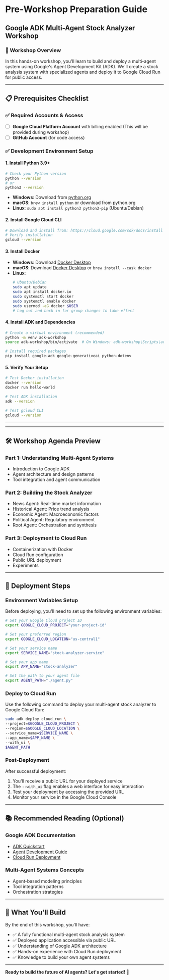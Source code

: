 # Pre-Workshop Preparation Guide
## Google ADK Multi-Agent Stock Analyzer Workshop

### 🎯 Workshop Overview
In this hands-on workshop, you'll learn to build and deploy a multi-agent system using Google's Agent Development Kit (ADK). We'll create a stock analysis system with specialized agents and deploy it to Google Cloud Run for public access.

---

## 📋 Prerequisites Checklist

### ✅ Required Accounts & Access
- [ ] **Google Cloud Platform Account** with billing enabled (This will be provided during workshop)
- [ ] **GitHub Account** (for code access)

### ✅ Development Environment Setup

#### 1. **Install Python 3.9+**
```bash
# Check your Python version
python --version
# or
python3 --version
```
- **Windows**: Download from [python.org](https://python.org)
- **macOS**: `brew install python` or download from python.org
- **Linux**: `sudo apt install python3 python3-pip` (Ubuntu/Debian)

#### 2. **Install Google Cloud CLI**
```bash
# Download and install from: https://cloud.google.com/sdk/docs/install
# Verify installation
gcloud --version
```

#### 3. **Install Docker**
- **Windows**: Download [Docker Desktop](https://www.docker.com/products/docker-desktop/)
- **macOS**: Download [Docker Desktop](https://www.docker.com/products/docker-desktop/) or `brew install --cask docker`
- **Linux**: 
  ```bash
  # Ubuntu/Debian
  sudo apt update
  sudo apt install docker.io
  sudo systemctl start docker
  sudo systemctl enable docker
  sudo usermod -aG docker $USER
  # Log out and back in for group changes to take effect
  ```

#### 4. **Install ADK and Dependencies**
```bash
# Create a virtual environment (recommended)
python -m venv adk-workshop
source adk-workshop/bin/activate  # On Windows: adk-workshop\Scripts\activate

# Install required packages
pip install google-adk google-generativeai python-dotenv
```

#### 5. **Verify Your Setup**
```bash
# Test Docker installation
docker --version
docker run hello-world

# Test ADK installation
adk --version

# Test gcloud CLI
gcloud --version
```

--------
--------
## 🛠️ Workshop Agenda Preview

### **Part 1: Understanding Multi-Agent Systems**
- Introduction to Google ADK
- Agent architecture and design patterns
- Tool integration and agent communication

### **Part 2: Building the Stock Analyzer**
- News Agent: Real-time market information
- Historical Agent: Price trend analysis
- Economic Agent: Macroeconomic factors
- Political Agent: Regulatory environment
- Root Agent: Orchestration and synthesis

### **Part 3: Deployment to Cloud Run**
- Containerization with Docker
- Cloud Run configuration
- Public URL deployment
- Experiments

---

## 🚀 Deployment Steps

### **Environment Variables Setup**
Before deploying, you'll need to set up the following environment variables:

```bash
# Set your Google Cloud project ID
export GOOGLE_CLOUD_PROJECT="your-project-id"

# Set your preferred region
export GOOGLE_CLOUD_LOCATION="us-central1"

# Set your service name
export SERVICE_NAME="stock-analyzer-service"

# Set your app name
export APP_NAME="stock-analyzer"

# Set the path to your agent file
export AGENT_PATH="./agent.py"
```

### **Deploy to Cloud Run**
Use the following command to deploy your multi-agent stock analyzer to Google Cloud Run:

```bash
sudo adk deploy cloud_run \
--project=$GOOGLE_CLOUD_PROJECT \
--region=$GOOGLE_CLOUD_LOCATION \
--service_name=$SERVICE_NAME \
--app_name=$APP_NAME \
--with_ui \
$AGENT_PATH
```

### **Post-Deployment**
After successful deployment:
1. You'll receive a public URL for your deployed service
2. The `--with_ui` flag enables a web interface for easy interaction
3. Test your deployment by accessing the provided URL
4. Monitor your service in the Google Cloud Console

---

## 📚 Recommended Reading (Optional)

### **Google ADK Documentation**
- [ADK Quickstart](https://google.github.io/adk-docs/get-started/quickstart/)
- [Agent Development Guide](https://google.github.io/adk-docs/agents/)
- [Cloud Run Deployment](https://google.github.io/adk-docs/deploy/cloud-run/)

### **Multi-Agent Systems Concepts**
- Agent-based modeling principles
- Tool integration patterns
- Orchestration strategies

---

## 🎯 What You'll Build

By the end of this workshop, you'll have:
- ✅ A fully functional multi-agent stock analysis system
- ✅ Deployed application accessible via public URL
- ✅ Understanding of Google ADK architecture
- ✅ Hands-on experience with Cloud Run deployment
- ✅ Knowledge to build your own agent systems

---

**Ready to build the future of AI agents? Let's get started! 🚀**
